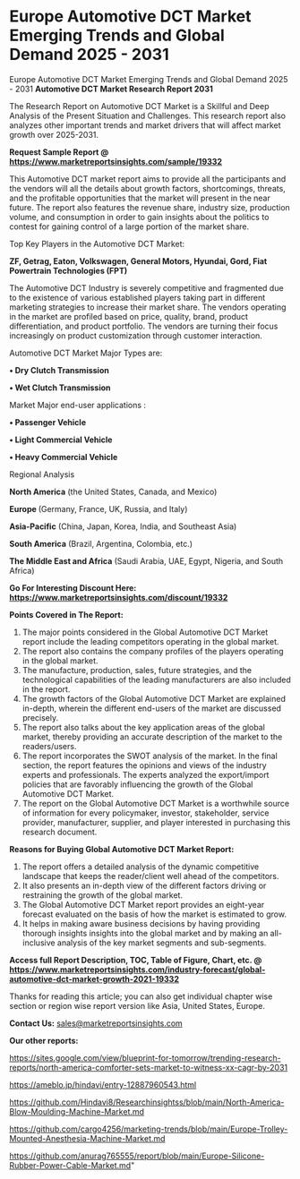 # Europe Automotive DCT Market Emerging Trends and Global Demand 2025 - 2031
 Europe Automotive DCT Market Emerging Trends and Global Demand 2025 - 2031
<strong>Automotive DCT Market Research Report 2031</strong>

The Research Report on Automotive DCT Market is a Skillful and Deep Analysis of the Present Situation and Challenges. This research report also analyzes other important trends and market drivers that will affect market growth over 2025-2031.

<strong>Request Sample Report @ <a href=https://www.marketreportsinsights.com/sample/19332>https://www.marketreportsinsights.com/sample/19332</a></strong>

This Automotive DCT market report aims to provide all the participants and the vendors will all the details about growth factors, shortcomings, threats, and the profitable opportunities that the market will present in the near future. The report also features the revenue share, industry size, production volume, and consumption in order to gain insights about the politics to contest for gaining control of a large portion of the market share.

Top Key Players in the Automotive DCT Market:

<strong>ZF, Getrag, Eaton, Volkswagen, General Motors, Hyundai, Gord, Fiat Powertrain Technologies (FPT)</strong>

The Automotive DCT Industry is severely competitive and fragmented due to the existence of various established players taking part in different marketing strategies to increase their market share. The vendors operating in the market are profiled based on price, quality, brand, product differentiation, and product portfolio. The vendors are turning their focus increasingly on product customization through customer interaction.

Automotive DCT Market Major Types are:

<strong>• Dry Clutch Transmission

• Wet Clutch Transmission</strong>

Market Major end-user applications :

<strong>• Passenger Vehicle

• Light Commercial Vehicle

• Heavy Commercial Vehicle</strong>

Regional Analysis

</u><strong><b>North America</b></strong> (the United States, Canada, and Mexico)

<strong><b>Europe </b></strong>(Germany, France, UK, Russia, and Italy)

<strong><b>Asia-Pacific</b></strong> (China, Japan, Korea, India, and Southeast Asia)

<strong><b>South America</b></strong> (Brazil, Argentina, Colombia, etc.)

<strong><b>The Middle East and Africa</b></strong> (Saudi Arabia, UAE, Egypt, Nigeria, and South Africa)

<strong>Go For Interesting Discount Here: <a href=https://www.marketreportsinsights.com/discount/19332>https://www.marketreportsinsights.com/discount/19332</a></strong>

<strong>Points Covered in The Report:</strong>
<ol>
  <li>The major points considered in the Global Automotive DCT Market report include the leading competitors operating in the global market.</li>
  <li>The report also contains the company profiles of the players operating in the global market.</li>
  <li>The manufacture, production, sales, future strategies, and the technological capabilities of the leading manufacturers are also included in the report.</li>
  <li>The growth factors of the Global Automotive DCT Market are explained in-depth, wherein the different end-users of the market are discussed precisely.</li>
  <li>The report also talks about the key application areas of the global market, thereby providing an accurate description of the market to the readers/users.</li>
  <li>The report incorporates the SWOT analysis of the market. In the final section, the report features the opinions and views of the industry experts and professionals. The experts analyzed the export/import policies that are favorably influencing the growth of the Global Automotive DCT Market.</li>
  <li>The report on the Global Automotive DCT Market is a worthwhile source of information for every policymaker, investor, stakeholder, service provider, manufacturer, supplier, and player interested in purchasing this research document.</li>
</ol>
<strong>Reasons for Buying Global Automotive DCT Market Report:</strong>

<ol>
  <li>The report offers a detailed analysis of the dynamic competitive landscape that keeps the reader/client well ahead of the competitors.</li>
  <li>It also presents an in-depth view of the different factors driving or restraining the growth of the global market.</li>
  <li>The Global Automotive DCT Market report provides an eight-year forecast evaluated on the basis of how the market is estimated to grow.</li>
  <li>It helps in making aware business decisions by having providing thorough insights insights into the global market and by making an all-inclusive analysis of the key market segments and sub-segments.</li>
</ol>
<strong>Access full Report Description, TOC, Table of Figure, Chart, etc. @ <a href=https://www.marketreportsinsights.com/industry-forecast/global-automotive-dct-market-growth-2021-19332>https://www.marketreportsinsights.com/industry-forecast/global-automotive-dct-market-growth-2021-19332</a></strong>


Thanks for reading this article; you can also get individual chapter wise section or region wise report version like Asia, United States, Europe.

<strong>Contact Us:</strong>
sales@marketreportsinsights.com

<strong>Our other reports:</strong>

<a href=https://sites.google.com/view/blueprint-for-tomorrow/trending-research-reports/north-america-comforter-sets-market-to-witness-xx-cagr-by-2031>https://sites.google.com/view/blueprint-for-tomorrow/trending-research-reports/north-america-comforter-sets-market-to-witness-xx-cagr-by-2031</a>

<a href=https://ameblo.jp/hindavi/entry-12887960543.html>https://ameblo.jp/hindavi/entry-12887960543.html</a>

<a href=https://github.com/Hindavi8/Researchinsightss/blob/main/North-America-Blow-Moulding-Machine-Market.md>https://github.com/Hindavi8/Researchinsightss/blob/main/North-America-Blow-Moulding-Machine-Market.md</a>

<a href=https://github.com/cargo4256/marketing-trends/blob/main/Europe-Trolley-Mounted-Anesthesia-Machine-Market.md>https://github.com/cargo4256/marketing-trends/blob/main/Europe-Trolley-Mounted-Anesthesia-Machine-Market.md</a>

<a href=https://github.com/anurag765555/report/blob/main/Europe-Silicone-Rubber-Power-Cable-Market.md>https://github.com/anurag765555/report/blob/main/Europe-Silicone-Rubber-Power-Cable-Market.md</a>"
